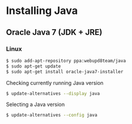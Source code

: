 # Installing Java
## Oracle Java 7 (JDK + JRE)
### Linux

```sh
$ sudo add-apt-repository ppa:webupd8team/java
$ sudo apt-get update
$ sudo apt-get install oracle-java7-installer
```

Checking currently running Java version
``` sh
$ update-alternatives --display java
```

Selecting a Java version
``` sh
$ update-alternatives --config java
```
